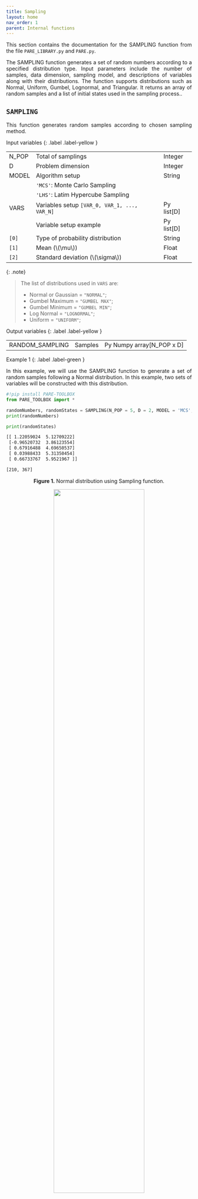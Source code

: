 ```yaml
---
title: Sampling
layout: home
nav_order: 1
parent: Internal functions
---
```


<!--Don't delete ths script-->
<script src = "https://polyfill.io/v3/polyfill.min.js?features=es6"></script>
<script id = "MathJax-script" async src="https://cdn.jsdelivr.net/npm/mathjax@3/es5/tex-mml-chtml.js"></script>
<!--Don't delete ths script-->


<p align = "justify">
This section contains the documentation for the SAMPLING function from the file <code>PARE_LIBRARY.py</code> and <code>PARE.py</code>.
</p>

<p align = "justify">The SAMPLING function generates a set of random numbers according to a specified distribution type. Input parameters include the number of samples, data dimension, sampling model, and descriptions of variables along with their distributions. The function supports distributions such as Normal, Uniform, Gumbel, Lognormal, and Triangular. It returns an array of random samples and a list of initial states used in the sampling process..</p>


<h2><b><code>SAMPLING</code></b></h2>
<p align = "justify">
This function generates random samples according to chosen sampling method.
</p>

Input variables
{: .label .label-yellow }

<table style = "width:100%">
    <tr>
        <td>N_POP</td>
        <td>Total of samplings</td>
        <td>Integer</td>
    </tr>
    <tr>
        <td>D</td>
        <td>Problem dimension</td>
        <td>Integer</td>
    </tr>
    <tr>
        <td>MODEL</td>
        <td>Algorithm setup</td>
        <td>String</td>
    </tr>
    <tr>
        <td></td>
        <td><code>'MCS'</code>: Monte Carlo Sampling</td>
        <td></td>
    </tr>
    <tr>
        <td></td>
        <td><code>'LHS'</code>: Latim Hypercube Sampling</td>
        <td></td>
    </tr>
    <tr>
        <td>VARS</td>
        <td>Variables setup <code>[VAR_0, VAR_1, ..., VAR_N]</code></td>
        <td>Py list[D]</td>
    </tr>
    <tr>
        <td></td>
        <td>Variable setup example</td>
        <td>Py list[D]</td>
    </tr>
    <tr>
        <td><code>[0]</code></td>
        <td>Type of probability distribution</td>
        <td>String</td>
    </tr>
    <tr>
        <td><code>[1]</code></td>
        <td>Mean (\(\mu\))</td>
        <td>Float</td>
    </tr>
    <tr>
        <td><code>[2]</code></td>
        <td>Standard deviation (\(\sigma\))</td>
        <td>Float</td>
    </tr>
</table>

{: .note}
> The list of distributions used in `VARS` are:
> - Normal or Gaussian = `"NORMAL"`;  
> - Gumbel Maximum = `"GUMBEL MAX"`;  
> - Gumbel Minimum = `"GUMBEL MIN"`;    
> - Log Normal = `"LOGNORMAL"`;  
> - Uniform = `"UNIFORM"`;  

Output variables
{: .label .label-yellow }

<table style = "width:100%">
    <tr>
        <td>RANDOM_SAMPLING</td>
        <td>Samples</td>
        <td>Py Numpy array[N_POP x D]</td>
    </tr>
</table>

Example 1
{: .label .label-green }

<p align = "justify">In this example, we will use the SAMPLING function to generate a set of random samples following a Normal distribution. In this example, two sets of variables will be constructed with this distribution.</p>

```python
#!pip install PARE-TOOLBOX
from PARE_TOOLBOX import *

randomNumbers, randomStates = SAMPLING(N_POP = 5, D = 2, MODEL = 'MCS', VARS = [['NORMAL', 0, 1], ['NORMAL', 5, 1.2]])
print(randomNumbers)

print(randomStates)
```

```cmd
[[ 1.22059024  5.12709222]
 [-0.96520732  3.86123554]
 [ 0.67916488  4.69650537]
 [ 0.03988433  5.31350454]
 [ 0.66733767  5.9521967 ]]

[210, 367]
```

<p align = "center"><b>Figure 1.</b> Normal distribution using Sampling function.</p>
<center><img src="assets/images/normal_distribution.png" width="70%"></center>


Example 2
{: .label .label-yellow }

<p align = "justify">In this example, we will explore the SAMPLING function to generate random samples following the Gumbel Maximum (Gumbel Max) distribution. The Gumbel Max distribution is commonly used to model extreme value events, making it useful in various fields such as engineering and finance. We will set the number of samples to 1000 and the dimension to 1. Using the "MCS" (Monte Carlo Sampling) sampling model, we will configure a variable with the Gumbel Max distribution, specifying the location and scale parameters. Through this example, we will demonstrate how the SAMPLING function facilitates the generation of random samples that follow different distributions.</p>

```python
pip install PARE-TOOLBOX
from PARE_TOOLBOX import *
import numpy as np
import pandas as pd

kwargs = {
    'N_POP': 1000,
    'D': 1,
    'MODEL': 'MCS',
    'VARS': [
        ('GUMBEL MAX', 0, 1),
    ]
}

random, random_state = SAMPLING(**kwargs)
random_sampling = random.flatten()

# Data
DF =  pd.DataFrame({'col1': random_sampling})
COLUMN = 'col1'

# Chart config
CHART_CONFIG = {
              'NAME': f"{COLUMN}_Histogram",
              'EXTENSION': 'svg',
              'WIDTH': 0.20, 
              'HEIGHT': 0.10,
              'X AXIS LABEL': '$x_{i}$ variable',
              'X AXIS SIZE': 15.5,
              'Y AXIS LABEL': 'Frequency',
              'Y AXIS SIZE': 15.5,
              'AXISES COLOR': '#000000',
              'LABELS SIZE': 15.5,
              'LABELS COLOR': '#000000', 
              'CHART COLOR': '#2219F0',
              'BINS': 20,
              'DPI': 600,
             }

# Data statement 
DATA = {
         'DATASET': DF,
         'COLUMN': COLUMN        
       }  

# Call function
HISTOGRAM_CHART(DATASET = DATA, PLOT_SETUP = CHART_CONFIG)
```

<p align = "center"><b>Figure 2.</b> Gumbel Distribution using Sampling function.</p>
<center><img src="assets/images/gumbelmax_distribution.png" width="70%"></center>


Example 3
{: .label .label-yellow }

<p align = "justify">In this new example, we will delve into the SAMPLING function once again, this time generating random samples that adhere to the Gumbel Minimum (Gumbel Min) distribution. The Gumbel Min distribution is commonly employed to model extreme minimum values, making it suitable for applications such as analyzing rare events in engineering and environmental sciences. With the number of samples set at 1000 and the dimension at 1, we will utilize the "MCS" (Monte Carlo Sampling) sampling model. By configuring a variable with the Gumbel Min distribution, specifying the location and scale parameters, we will demonstrate how the SAMPLING function facilitates the creation of random samples that align with distinct distributions.</p>

```python
pip install PARE-TOOLBOX
from PARE_TOOLBOX import *
import numpy as np
import pandas as pd

kwargs = {
    'N_POP': 1000,
    'D': 1,
    'MODEL': 'MCS',
    'VARS': [
        ('GUMBEL MIN', 0, 1),
    ]
}

random, random_state = SAMPLING(**kwargs)
random_sampling = random.flatten()

# Data
DF =  pd.DataFrame({'col1': random_sampling})
COLUMN = 'col1'

# Chart config
CHART_CONFIG = {
              'NAME': f"{COLUMN}_Histogram",
              'EXTENSION': 'svg',
              'WIDTH': 0.20, 
              'HEIGHT': 0.10,
              'X AXIS LABEL': '$x_{i}$ variable',
              'X AXIS SIZE': 15.5,
              'Y AXIS LABEL': 'Frequency',
              'Y AXIS SIZE': 15.5,
              'AXISES COLOR': '#000000',
              'LABELS SIZE': 15.5,
              'LABELS COLOR': '#000000', 
              'CHART COLOR': '#2219F0',
              'BINS': 20,
              'DPI': 600,
             }

# Data statement 
DATA = {
         'DATASET': DF,
         'COLUMN': COLUMN        
       }  

# Call function
HISTOGRAM_CHART(DATASET = DATA, PLOT_SETUP = CHART_CONFIG)
```

<p align = "center"><b>Figure 3.</b> Gumbel Distribution using Sampling function.</p>
<center><img src="assets/images/gumbelmin_distribution.png" width="70%"></center>

Example 4

In this new example, we will utilize the SAMPLING function once again to generate a set of random samples following a Lognormal distribution. The Lognormal distribution is frequently employed to model data with positive skewness and non-symmetrical distribution. We will set the number of samples to 2000 and the dimension to 1. Employing the "MCS" (Monte Carlo Sampling) sampling model, we will configure a variable with a Lognormal distribution, specifying the shape and location parameters. Through this example, we aim to illustrate how the SAMPLING function can be applied to generate random samples adhering to diverse distributions.


```python
pip install PARE-TOOLBOX
from PARE_TOOLBOX import *
import numpy as np
import pandas as pd

kwargs = {
    'N_POP': 2000,
    'D': 1,
    'MODEL': 'MCS',
    'VARS': [
        ('LOGNORMAL', 0.5, 1),
    ]
}

random, random_state = SAMPLING(**kwargs)
random_sampling = random.flatten()

# Data
DF =  pd.DataFrame({'col1': random_sampling})
COLUMN = 'col1'

# Chart config
CHART_CONFIG = {
              'NAME': f"{COLUMN}_Histogram",
              'EXTENSION': 'svg',
              'WIDTH': 0.20, 
              'HEIGHT': 0.10,
              'X AXIS LABEL': '$x_{i}$ variable',
              'X AXIS SIZE': 15.5,
              'Y AXIS LABEL': 'Frequency',
              'Y AXIS SIZE': 15.5,
              'AXISES COLOR': '#000000',
              'LABELS SIZE': 15.5,
              'LABELS COLOR': '#000000', 
              'CHART COLOR': '#2219F0',
              'BINS': 20,
              'DPI': 600,
             }

# Data statement 
DATA = {
         'DATASET': DF,
         'COLUMN': COLUMN        
       }  

# Call function
HISTOGRAM_CHART(DATASET = DATA, PLOT_SETUP = CHART_CONFIG)
```

<p align = "center"><b>Figure 3.</b> Gumbel Distribution using Sampling function.</p>
<center><img src="assets/images/lognormal_distribution.png" width="70%"></center>

[Notebook example](https://mega.nz/file/31FFDIAZ#zVEB5y81VjlbIazIijpgqzTFTxLtmqJVpnA6QAF7vjA){: .btn .btn-outline }